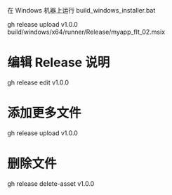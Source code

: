 在 Windows 机器上运行 build_windows_installer.bat

   gh release upload v1.0.0 build/windows/x64/runner/Release/myapp_flt_02.msix

# 编辑 Release 说明
gh release edit v1.0.0

# 添加更多文件
gh release upload v1.0.0 <file-path>

# 删除文件
gh release delete-asset v1.0.0 <asset-name>